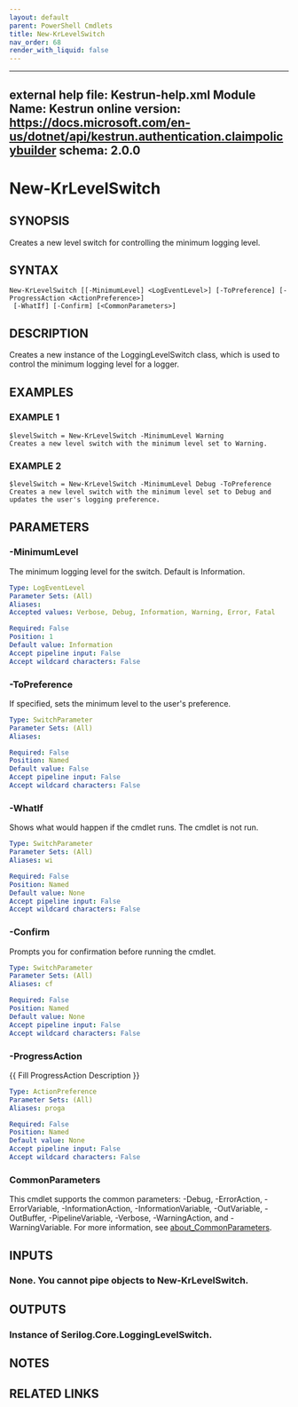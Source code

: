 ```yaml
---
layout: default
parent: PowerShell Cmdlets
title: New-KrLevelSwitch
nav_order: 68
render_with_liquid: false
---
```

---
external help file: Kestrun-help.xml
Module Name: Kestrun
online version: https://docs.microsoft.com/en-us/dotnet/api/kestrun.authentication.claimpolicybuilder
schema: 2.0.0
---

# New-KrLevelSwitch

## SYNOPSIS
Creates a new level switch for controlling the minimum logging level.

## SYNTAX

```
New-KrLevelSwitch [[-MinimumLevel] <LogEventLevel>] [-ToPreference] [-ProgressAction <ActionPreference>]
 [-WhatIf] [-Confirm] [<CommonParameters>]
```

## DESCRIPTION
Creates a new instance of the LoggingLevelSwitch class, which is used to control the minimum logging level for a logger.

## EXAMPLES

### EXAMPLE 1
```
$levelSwitch = New-KrLevelSwitch -MinimumLevel Warning
Creates a new level switch with the minimum level set to Warning.
```

### EXAMPLE 2
```
$levelSwitch = New-KrLevelSwitch -MinimumLevel Debug -ToPreference
Creates a new level switch with the minimum level set to Debug and updates the user's logging preference.
```

## PARAMETERS

### -MinimumLevel
The minimum logging level for the switch.
Default is Information.

```yaml
Type: LogEventLevel
Parameter Sets: (All)
Aliases:
Accepted values: Verbose, Debug, Information, Warning, Error, Fatal

Required: False
Position: 1
Default value: Information
Accept pipeline input: False
Accept wildcard characters: False
```

### -ToPreference
If specified, sets the minimum level to the user's preference.

```yaml
Type: SwitchParameter
Parameter Sets: (All)
Aliases:

Required: False
Position: Named
Default value: False
Accept pipeline input: False
Accept wildcard characters: False
```

### -WhatIf
Shows what would happen if the cmdlet runs.
The cmdlet is not run.

```yaml
Type: SwitchParameter
Parameter Sets: (All)
Aliases: wi

Required: False
Position: Named
Default value: None
Accept pipeline input: False
Accept wildcard characters: False
```

### -Confirm
Prompts you for confirmation before running the cmdlet.

```yaml
Type: SwitchParameter
Parameter Sets: (All)
Aliases: cf

Required: False
Position: Named
Default value: None
Accept pipeline input: False
Accept wildcard characters: False
```

### -ProgressAction
{{ Fill ProgressAction Description }}

```yaml
Type: ActionPreference
Parameter Sets: (All)
Aliases: proga

Required: False
Position: Named
Default value: None
Accept pipeline input: False
Accept wildcard characters: False
```

### CommonParameters
This cmdlet supports the common parameters: -Debug, -ErrorAction, -ErrorVariable, -InformationAction, -InformationVariable, -OutVariable, -OutBuffer, -PipelineVariable, -Verbose, -WarningAction, and -WarningVariable. For more information, see [about_CommonParameters](http://go.microsoft.com/fwlink/?LinkID=113216).

## INPUTS

### None. You cannot pipe objects to New-KrLevelSwitch.
## OUTPUTS

### Instance of Serilog.Core.LoggingLevelSwitch.
## NOTES

## RELATED LINKS
